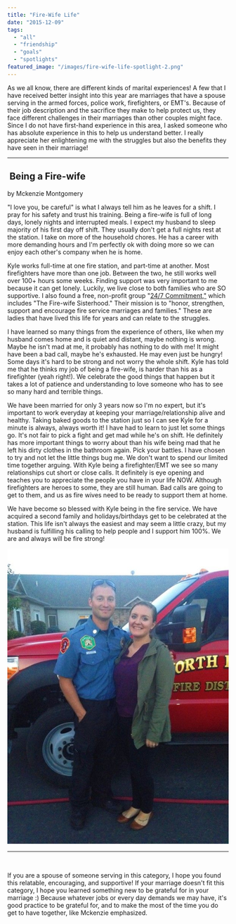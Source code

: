 ```yaml
---
title: "Fire-Wife Life"
date: "2015-12-09"
tags:
  - "all"
  - "friendship"
  - "goals"
  - "spotlights"
featured_image: "/images/fire-wife-life-spotlight-2.png"
---
```


As we all know, there are different kinds of marital experiences! A few that I have received better insight into this year are marriages that have a spouse serving in the armed forces, police work, firefighters, or EMT's. Because of their job description and the sacrifice they make to help protect us, they face different challenges in their marriages than other couples might face. Since I do not have first-hand experience in this area, I asked someone who has absolute experience in this to help us understand better. I really appreciate her enlightening me with the struggles but also the benefits they have seen in their marriage!

* * *

##  Being a Fire-wife

by Mckenzie Montgomery

"I love you, be careful" is what I always tell him as he leaves for a shift. I pray for his safety and trust his training. Being a fire-wife is full of long days, lonely nights and interrupted meals. I expect my husband to sleep majority of his first day off shift. They usually don't get a full nights rest at the station. I take on more of the household chores. He has a career with more demanding hours and I'm perfectly ok with doing more so we can enjoy each other's company when he is home.

Kyle works full-time at one fire station, and part-time at another. Most firefighters have more than one job. Between the two, he still works well over 100+ hours some weeks. Finding support was very important to me because it can get lonely. Luckily, we live close to both families who are SO supportive. I also found a free, non-profit group "[24/7 Commitment,"](http://247commitment.org/) which includes "The Fire-wife Sisterhood." Their mission is to "honor, strengthen, support and encourage fire service marriages and families." These are ladies that have lived this life for years and can relate to the struggles.

I have learned so many things from the experience of others, like when my husband comes home and is quiet and distant, maybe nothing is wrong. Maybe he isn't mad at me, it probably has nothing to do with me! It might have been a bad call, maybe he's exhausted. He may even just be hungry! Some days it's hard to be strong and not worry the whole shift. Kyle has told me that he thinks my job of being a fire-wife, is harder than his as a firefighter (yeah right!). We celebrate the good things that happen but it takes a lot of patience and understanding to love someone who has to see so many hard and terrible things.

We have been married for only 3 years now so I'm no expert, but it's important to work everyday at keeping your marriage/relationship alive and healthy. Taking baked goods to the station just so I can see Kyle for a minute is always, always worth it! I have had to learn to just let some things go. It's not fair to pick a fight and get mad while he's on shift. He definitely has more important things to worry about than his wife being mad that he left his dirty clothes in the bathroom again. Pick your battles. I have chosen to try and not let the little things bug me. We don't want to spend our limited time together arguing. With Kyle being a firefighter/EMT we see so many relationships cut short or close calls. It definitely is eye opening and teaches you to appreciate the people you have in your life NOW. Although firefighters are heroes to some, they are still human. Bad calls are going to get to them, and us as fire wives need to be ready to support them at home.

We have become so blessed with Kyle being in the fire service. We have acquired a second family and holidays/birthdays get to be celebrated at the station. This life isn't always the easiest and may seem a little crazy, but my husband is fulfilling his calling to help people and I support him 100%. We are and always will be fire strong!

[![firewife, being a fire-wife, fire-wife, spouse of a firefighter, support for firefighter spouses, support for policemen spouses, support for service men and women, military wife support, firefighter wife support, police officer spousal support, different marital experiences, struggles of being a firefighter, struggles of being a firefighter spouse](/images/12226738_860870200693659_1431950533_n.jpg)](http://freshlymarried.com/wp-content/uploads/2015/11/12226738_860870200693659_1431950533_n.jpg)

* * *

 

If you are a spouse of someone serving in this category, I hope you found this relatable, encouraging, and supportive! If your marriage doesn't fit this category, I hope you learned something new to be grateful for in your marriage :) Because whatever jobs or every day demands we may have, it's good practice to be grateful for, and to make the most of the time you do get to have together, like Mckenzie emphasized.
